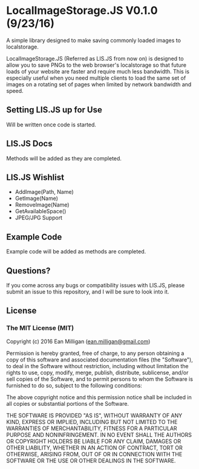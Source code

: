 # LocalImageStorage.JS V0.1.0 (9/23/16)

A simple library designed to make saving commonly loaded images to localstorage.

LocalImageStorage.JS (Referred as LIS.JS from now on) is designed to allow you to save PNGs to the web browser's localstorage so that future loads of your website are faster and require much less bandwidth.  This is especially useful when you need multiple clients to load the same set of images on a rotating set of pages when limited by network bandwidth and speed.

## Setting LIS.JS up for Use

Will be written once code is started.

## LIS.JS Docs

Methods will be added as they are completed.

## LIS.JS Wishlist

* AddImage(Path, Name)
* GetImage(Name)
* RemoveImage(Name)
* GetAvailableSpace()
* JPEG/JPG Support

## Example Code

Example code will be added as methods are completed.

## Questions?

If you come across any bugs or compatibility issues with LIS.JS, please submit an issue to this repository, and I will be sure to look into it.

## License

### The MIT License (MIT)
Copyright (c) 2016 Ean Milligan (ean.milligan@gmail.com)

Permission is hereby granted, free of charge, to any person obtaining a copy of this software and associated documentation files (the "Software"), to deal in the Software without restriction, including without limitation the rights to use, copy, modify, merge, publish, distribute, sublicense, and/or sell copies of the Software, and to permit persons to whom the Software is furnished to do so, subject to the following conditions:

The above copyright notice and this permission notice shall be included in all copies or substantial portions of the Software.

THE SOFTWARE IS PROVIDED "AS IS", WITHOUT WARRANTY OF ANY KIND, EXPRESS OR IMPLIED, INCLUDING BUT NOT LIMITED TO THE WARRANTIES OF MERCHANTABILITY, FITNESS FOR A PARTICULAR PURPOSE AND NONINFRINGEMENT. IN NO EVENT SHALL THE AUTHORS OR COPYRIGHT HOLDERS BE LIABLE FOR ANY CLAIM, DAMAGES OR OTHER LIABILITY, WHETHER IN AN ACTION OF CONTRACT, TORT OR OTHERWISE, ARISING FROM, OUT OF OR IN CONNECTION WITH THE SOFTWARE OR THE USE OR OTHER DEALINGS IN THE SOFTWARE.
